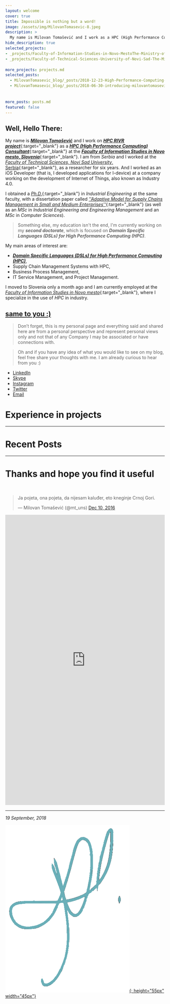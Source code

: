 ```yaml
---
layout: welcome
cover: true
title: Impossible is nothing but a word!
image: /assets/img/MilovanTomasevic-8.jpeg
description: >
  My name is Milovan Tomašević and I work as a HPC (High Performance Computing) Consultant at the Faculty of Information Studies in Novo Mesto, Slovenia. I'm currently working on my second PhD, which is focused on Domain Specific Languages (DSLs) for High Performance Computing (HPC).
hide_description: true
selected_projects:
- _projects/Faculty-of-Information-Studies-in-Novo-MestoThe-Ministry-of-Education-Science-and-Sport-Slovenia.md
- _projects/Faculty-of-Technical-Sciences-University-of-Novi-Sad-The-Ministry-of-Education-Science-and-Technological-Development-of-the-Republic-of-Serbia.md

more_projects: projects.md
selected_posts:
  - MilovanTomasevic_blog/_posts/2018-12-23-High-Performance-Computing-Center-in-Slovenia-HPC-RIVR.md
  - MilovanTomasevic_blog/_posts/2018-06-30-introducing-milovantomasevic-website.md


more_posts: posts.md
featured: false
---
```


<aside class="about related mt4 mb4" role="complementary">
<div class="author mt4">
  <hy-img  
    src="/assets/icons/milovantomasevic.png"
    class="avatar"
    alt="The MT Team"
    srcset="/assets/icons/milovantomasevic.png, /assets/icons/milovantomasevic.png" 
    root-margin="512px"
  >
    <span class="loading" slot="loading" hidden>
      <span class="icon-cog"></span>
    </span>
  </hy-img>
  
  <h2  class="page-title hr">Well, Hello There:</h2>

<div class="tip" markdown="1">


My name is [***Milovan Tomašević***](/resume/) and I work on [**_HPC RIVR project_**](MilovanTomasevic_blog/_posts/2018-12-23-High-Performance-Computing-Center-in-Slovenia-HPC-RIVR.md){:target="_blank"} as a [**_HPC (High Performance Computing) Consultant_**](https://www.fis.unm.si/si/o-fakulteti/sodelavci/strokovni-sodelavci/){:target="_blank"} at the [**_Faculty of Information Studies in Novo mesto, Slovenia_**](https://www.fis.unm.si/en/){:target="_blank"}. I am from _Serbia_ and I worked at the [_Faculty of Technical Sciences, Novi Sad University_, Serbia](http://www.ftn.uns.ac.rs/n1386094394/faculty-of-technical-sciences){:target="_blank"}, as a researcher for six years. And I worked as an iOS Developer (that is, I developed applications for I-device) at a company working on the development of Internet of Things, also known as Industry 4.0.

I obtained a [*Ph.D.*](courses/fis/PhDfis.html#1){:target="_blank"} in *Industrial Engineering* at the same faculty, with a dissertation paper called [*''Adaptive Model for Supply Chains Management in Small and Medium Enterprises''*](http://nardus.mpn.gov.rs/handle/123456789/9234){:target="_blank"} (as well as an *MSc* in *Industrial Engineering and Engineering Management* and an *MSc* in *Computer Sciences*).

> Something else, my education isn't the end, I'm currently working on my **_second doctorate_**, which is focused on **_Domain Specific Languages (DSLs) for High Performance Computing (HPC)_**.

My main areas of interest are:

*   **_[Domain Specific Languages (DSLs) for High Performance Computing (HPC)](/courses/#table-of-contents)_**,
*   Supply Chain Management Systems with HPC,
*   Business Process Management,
*   IT Service Management, and Project Management.

I moved to Slovenia only a month ago and I am currently employed at the [*Faculty of Information Studies in Novo mesto*](https://www.fis.unm.si/si/o-fakulteti/sodelavci/strokovni-sodelavci/){:target="_blank"}, where I specialize in the use of *HPC* in industry.

## [same to you :)]()

>Don’t forget, this is my personal page and everything said and shared here are from a personal perspective and represent personal views only and not that of any Company I may be associated or have connections with.

>Oh and if you have any idea of what you would like to see on my blog, feel free share your thoughts with me. I am already curious to hear from you :)


</div>

<div class="sidebar-social">
<ul>
  <li>
    <a href="https://www.linkedin.com/in/PhDMilovanTomasevic" title="LinkedIn" class="no-mark-external" target="_blank">
      <span class="icon-linkedin2"></span>
      <span class="sr-only">LinkedIn</span>
    </a>
  </li>
    <li>
    <a href="skype:tomas_ns?call" title="Skype" class="no-mark-external" target="_blank">
      <span class="icon-skype"></span>
      <span class="sr-only">Skype</span>
    </a>
  </li>
  <li>
    <a href="https://www.instagram.com/mt.fis/" title="Instagram" class="no-mark-external" target="_blank">
      <span class="icon-instagram"></span>
      <span class="sr-only">Instagram</span>
    </a>
  </li>
  <li>
    <a href="https://twitter.com/mt_uns" title="Twitter" class="no-mark-external" target="_blank">
      <span class="icon-twitter"></span>
      <span class="sr-only">Twitter</span>
    </a>
  </li> 
  <li>
    <a href="mailto:milovan.tomasevic@fis.unm.si" title="Email" class="no-mark-external" target="_blank">
      <span class="icon-mail"></span>
      <span class="sr-only">Email</span>
    </a>
  </li>   
</ul>
</div>
</div>
</aside>


# Experience in projects

<!--projects-->

---

# Recent Posts

<!--posts-->

---

# Thanks and hope you find it useful

<br>
<script async src="//platform.twitter.com/widgets.js" charset="utf-8"></script>
<blockquote class="twitter-tweet" data-lang="en"><p lang="en" dir="ltr">Ja pojeta, ona pojeta, da nijesam kaluđer, eto kneginje Crnoj Gori.</p>&mdash; Milovan Tomašević (@mt_uns) <a href="https://twitter.com/mt_uns/status/807723158581211136">Dec 10, 2016</a></blockquote>


<iframe src="https://www.linkedin.com/embed/feed/update/urn:li:share:6501775769000386560" allowfullscreen width="100%;" height="914" frameborder="0"></iframe>



<br>

---

<!--author-->

*19 September, 2018* <br>

[![Milovan Tomašević - Potpis](/assets/img/MilovanTomasevicPotpis.png){: height="55px" width="45px"}](/resume/)